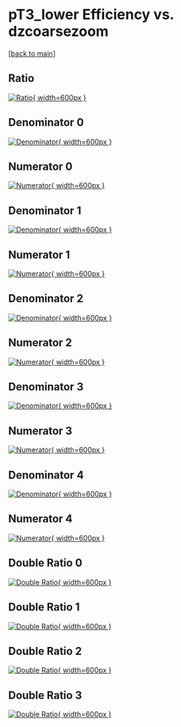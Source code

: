 # pT3_lower Efficiency vs. dzcoarsezoom

[[back to main](./)]



## Ratio

[![Ratio](../mtv/var/pT3_lower_xtr_321_0_eff_dzcoarsezoom.png){ width=600px }](../mtv/var/pT3_lower_xtr_321_0_eff_dzcoarsezoom.pdf)

## Denominator 0

[![Denominator](../mtv/den/pT3_lower_xtr_321_0_eff_dzcoarsezoom_den0.png){ width=600px }](../mtv/den/pT3_lower_xtr_321_0_eff_dzcoarsezoom_den0.pdf)

## Numerator 0

[![Numerator](../mtv/num/pT3_lower_xtr_321_0_eff_dzcoarsezoom_num0.png){ width=600px }](../mtv/num/pT3_lower_xtr_321_0_eff_dzcoarsezoom_num0.pdf)

## Denominator 1

[![Denominator](../mtv/den/pT3_lower_xtr_321_0_eff_dzcoarsezoom_den1.png){ width=600px }](../mtv/den/pT3_lower_xtr_321_0_eff_dzcoarsezoom_den1.pdf)

## Numerator 1

[![Numerator](../mtv/num/pT3_lower_xtr_321_0_eff_dzcoarsezoom_num1.png){ width=600px }](../mtv/num/pT3_lower_xtr_321_0_eff_dzcoarsezoom_num1.pdf)

## Denominator 2

[![Denominator](../mtv/den/pT3_lower_xtr_321_0_eff_dzcoarsezoom_den2.png){ width=600px }](../mtv/den/pT3_lower_xtr_321_0_eff_dzcoarsezoom_den2.pdf)

## Numerator 2

[![Numerator](../mtv/num/pT3_lower_xtr_321_0_eff_dzcoarsezoom_num2.png){ width=600px }](../mtv/num/pT3_lower_xtr_321_0_eff_dzcoarsezoom_num2.pdf)

## Denominator 3

[![Denominator](../mtv/den/pT3_lower_xtr_321_0_eff_dzcoarsezoom_den3.png){ width=600px }](../mtv/den/pT3_lower_xtr_321_0_eff_dzcoarsezoom_den3.pdf)

## Numerator 3

[![Numerator](../mtv/num/pT3_lower_xtr_321_0_eff_dzcoarsezoom_num3.png){ width=600px }](../mtv/num/pT3_lower_xtr_321_0_eff_dzcoarsezoom_num3.pdf)

## Denominator 4

[![Denominator](../mtv/den/pT3_lower_xtr_321_0_eff_dzcoarsezoom_den4.png){ width=600px }](../mtv/den/pT3_lower_xtr_321_0_eff_dzcoarsezoom_den4.pdf)

## Numerator 4

[![Numerator](../mtv/num/pT3_lower_xtr_321_0_eff_dzcoarsezoom_num4.png){ width=600px }](../mtv/num/pT3_lower_xtr_321_0_eff_dzcoarsezoom_num4.pdf)

## Double Ratio 0

[![Double Ratio](../mtv/ratio/pT3_lower_xtr_321_0_eff_dzcoarsezoom_ratio0.png){ width=600px }](../mtv/ratio/pT3_lower_xtr_321_0_eff_dzcoarsezoom_ratio0.pdf)

## Double Ratio 1

[![Double Ratio](../mtv/ratio/pT3_lower_xtr_321_0_eff_dzcoarsezoom_ratio1.png){ width=600px }](../mtv/ratio/pT3_lower_xtr_321_0_eff_dzcoarsezoom_ratio1.pdf)

## Double Ratio 2

[![Double Ratio](../mtv/ratio/pT3_lower_xtr_321_0_eff_dzcoarsezoom_ratio2.png){ width=600px }](../mtv/ratio/pT3_lower_xtr_321_0_eff_dzcoarsezoom_ratio2.pdf)

## Double Ratio 3

[![Double Ratio](../mtv/ratio/pT3_lower_xtr_321_0_eff_dzcoarsezoom_ratio3.png){ width=600px }](../mtv/ratio/pT3_lower_xtr_321_0_eff_dzcoarsezoom_ratio3.pdf)

